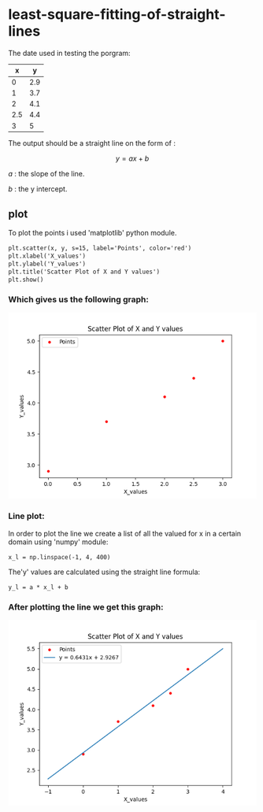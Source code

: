 # least-square-fitting-of-straight-lines

The date used in testing the porgram: 

| x   | y   | 
|-----|-----|
| 0   | 2.9 |
| 1   | 3.7 |
| 2   | 4.1 |
| 2.5 | 4.4 |
| 3   | 5   |

The output should be a straight line on the form of :
```math
y = ax + b
```
 $a$ : the slope of the line.

 $b$ : the y intercept.

## plot
To plot the points i used 'matplotlib' python module.
```
plt.scatter(x, y, s=15, label='Points', color='red')
plt.xlabel('X_values')
plt.ylabel('Y_values')
plt.title('Scatter Plot of X and Y values')
plt.show()
```
### Which gives us the following graph:
![Figure1](Figure_1.png)

### Line plot:
In order to plot the line we create a list of all the valued for x in a certain domain
using 'numpy' module:
```
x_l = np.linspace(-1, 4, 400)
```
The'y' values are calculated using the straight line formula:
```
y_l = a * x_l + b
```
### After plotting the line we get this graph:
![Figure2](Figure_2.png)
